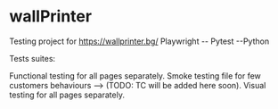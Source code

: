 # wallPrinter
Testing project for https://wallprinter.bg/
Playwright -- Pytest --Python 

Tests suites:

Functional testing for all pages separately.
Smoke testing file for few customers behaviours --> (TODO: TC will be added here soon).
Visual testing for all pages separately.

